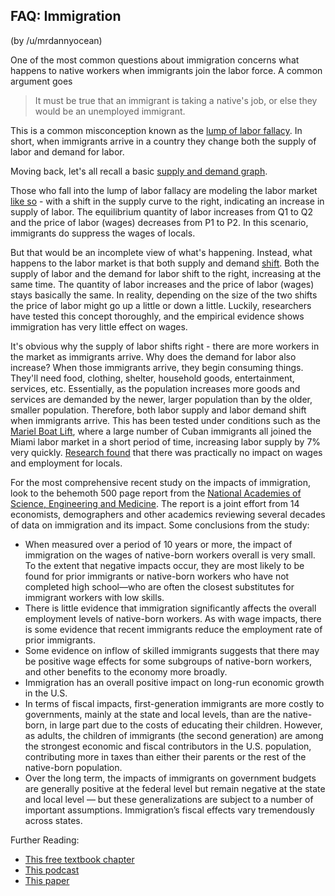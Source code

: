 ## FAQ: Immigration

(by /u/mrdannyocean)

One of the most common questions about immigration concerns what happens to native workers when immigrants join the labor force.  A common argument goes

> It must be true that an immigrant is taking a native's job, or else they would be an unemployed immigrant.

This is a common misconception known as the [lump of labor fallacy](https://en.wikipedia.org/wiki/Lump_of_labour_fallacy).  In short, when immigrants arrive in a country they change both the supply of labor and demand for labor.

Moving back, let's all recall a basic [supply and demand graph](http://www.econport.org/content/handbook/Equilibrium/graph/mainColumnParagraphs/0/content_files/file/equilibrium_using_a_graph.gif).

Those who fall into the lump of labor fallacy are modeling the labor market [like so](http://i.imgur.com/ZXH6Jao.png) - with a shift in the supply curve to the right, indicating an increase in supply of labor.  The equilibrium quantity of labor increases from Q1 to Q2 and the price of labor (wages) decreases from P1 to P2.  In this scenario, immigrants do suppress the wages of locals.

But that would be an incomplete view of what's happening.  Instead, what happens to the labor market is that both supply and demand [shift](http://i.imgur.com/j0vmUlZ.png).  Both the supply of labor and the demand for labor shift to the right, increasing at the same time.  The quantity of labor increases and the price of labor (wages) stays basically the same.  In reality, depending on the size of the two shifts the price of labor might go up a little or down a little.  Luckily, researchers have tested this concept thoroughly, and the empirical evidence shows immigration has very little effect on wages.  

It's obvious why the supply of labor shifts right - there are more workers in the market as immigrants arrive.  Why does the demand for labor also increase?  When those immigrants arrive, they begin consuming things.  They'll need food, clothing, shelter, household goods, entertainment, services, etc. Essentially, as the population increases more goods and services are demanded by the newer, larger population than by the older, smaller population.  Therefore, both labor supply and labor demand shift when immigrants arrive.  This has been tested under conditions such as the [Mariel Boat Lift](https://en.wikipedia.org/wiki/Mariel_boatlift), where a large number of Cuban immigrants all joined the Miami labor market in a short period of time, increasing labor supply by 7% very quickly.  [Research found](https://www.jstor.org/stable/2523702) that there was practically no impact on wages and employment for locals.

For the most comprehensive recent study on the impacts of immigration, look to the behemoth 500 page report from the [National Academies of Science, Engineering and Medicine](https://www.nap.edu/read/23550/chapter/1).  The report is a joint effort from 14 economists, demographers and other academics reviewing several decades of data on immigration and its impact.  Some conclusions from the study:

* When measured over a period of 10 years or more, the impact of immigration on the wages of native-born workers overall is very small. To the extent that negative impacts occur, they are most likely to be found for prior immigrants or native-born workers who have not completed high school—who are often the closest substitutes for immigrant workers with low skills.
* There is little evidence that immigration significantly affects the overall employment levels of native-born workers. As with wage impacts, there is some evidence that recent immigrants reduce the employment rate of prior immigrants. 
* Some evidence on inflow of skilled immigrants suggests that there may be positive wage effects for some subgroups of native-born workers, and other benefits to the economy more broadly.
* Immigration has an overall positive impact on long-run economic growth in the U.S.
* In terms of fiscal impacts, first-generation immigrants are more costly to governments, mainly at the state and local levels, than are the native-born, in large part due to the costs of educating their children. However, as adults, the children of immigrants (the second generation) are among the strongest economic and fiscal contributors in the U.S. population, contributing more in taxes than either their parents or the rest of the native-born population.
* Over the long term, the impacts of immigrants on government budgets are generally positive at the federal level but remain negative at the state and local level — but these generalizations are subject to a number of important assumptions. Immigration’s fiscal effects vary tremendously across states.

Further Reading:

* [This free textbook chapter](https://cnx.org/contents/6i8iXmBj@11.9:zD3tj76V@5/Immigration)
* [This podcast](http://www.nyudri.org/the-success-project/2016/1/21/the-economic-case-for-migration-restrictions)
* [This paper](https://www.aeaweb.org/articles?id=10.1257/jep.30.4.3)
